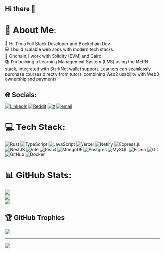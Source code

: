 ## Hi there 👋
# 💫 About Me:
👋 Hi, I'm a Full Stack Developer and Blockchain Dev. <br>💻 I build scalable web apps with modern tech stacks. <br>🧱 Onchain, I work with Solidity (EVM) and Cairo.<br>📚 I'm building a Learning Management System (LMS) using the MERN stack, integrated with StarkNet wallet support. Learners can seamlessly purchase courses directly from tutors, combining Web2 usability with Web3 ownership and payments


## 🌐 Socials:
[![LinkedIn](https://img.shields.io/badge/LinkedIn-%230077B5.svg?logo=linkedin&logoColor=white)](https://linkedin.com/in/moses-mulumia-88596a272) [![Reddit](https://img.shields.io/badge/Reddit-%23FF4500.svg?logo=Reddit&logoColor=white)](https://reddit.com/user/u/Fit-Advantage-1157) [![X](https://img.shields.io/badge/X-black.svg?logo=X&logoColor=white)](https://x.com/Moso_Mulumia) [![email](https://img.shields.io/badge/Email-D14836?logo=gmail&logoColor=white)](mailto:mosesmulumia@gmail.com) 

# 💻 Tech Stack:
![Rust](https://img.shields.io/badge/rust-%23000000.svg?style=for-the-badge&logo=rust&logoColor=white) ![TypeScript](https://img.shields.io/badge/typescript-%23007ACC.svg?style=for-the-badge&logo=typescript&logoColor=white) ![JavaScript](https://img.shields.io/badge/javascript-%23323330.svg?style=for-the-badge&logo=javascript&logoColor=%23F7DF1E) ![Vercel](https://img.shields.io/badge/vercel-%23000000.svg?style=for-the-badge&logo=vercel&logoColor=white) ![Netlify](https://img.shields.io/badge/netlify-%23000000.svg?style=for-the-badge&logo=netlify&logoColor=#00C7B7) ![Express.js](https://img.shields.io/badge/express.js-%23404d59.svg?style=for-the-badge&logo=express&logoColor=%2361DAFB) ![NestJS](https://img.shields.io/badge/nestjs-%23E0234E.svg?style=for-the-badge&logo=nestjs&logoColor=white) ![Vite](https://img.shields.io/badge/vite-%23646CFF.svg?style=for-the-badge&logo=vite&logoColor=white) ![React](https://img.shields.io/badge/react-%2320232a.svg?style=for-the-badge&logo=react&logoColor=%2361DAFB) ![MongoDB](https://img.shields.io/badge/MongoDB-%234ea94b.svg?style=for-the-badge&logo=mongodb&logoColor=white) ![Postgres](https://img.shields.io/badge/postgres-%23316192.svg?style=for-the-badge&logo=postgresql&logoColor=white) ![MySQL](https://img.shields.io/badge/mysql-4479A1.svg?style=for-the-badge&logo=mysql&logoColor=white) ![Figma](https://img.shields.io/badge/figma-%23F24E1E.svg?style=for-the-badge&logo=figma&logoColor=white) ![Git](https://img.shields.io/badge/git-%23F05033.svg?style=for-the-badge&logo=git&logoColor=white) ![GitHub](https://img.shields.io/badge/github-%23121011.svg?style=for-the-badge&logo=github&logoColor=white) ![Docker](https://img.shields.io/badge/docker-%230db7ed.svg?style=for-the-badge&logo=docker&logoColor=white)
# 📊 GitHub Stats:
![](https://github-readme-stats.vercel.app/api?username=moso0x&theme=dark&hide_border=false&include_all_commits=false&count_private=false)<br/>
![](https://nirzak-streak-stats.vercel.app/?user=moso0x&theme=dark&hide_border=false)<br/>
![](https://github-readme-stats.vercel.app/api/top-langs/?username=moso0x&theme=dark&hide_border=false&include_all_commits=false&count_private=false&layout=compact)

## 🏆 GitHub Trophies
![](https://github-profile-trophy.vercel.app/?username=moso0x&theme=radical&no-frame=false&no-bg=false&margin-w=4)

---
[![](https://visitcount.itsvg.in/api?id=moso0x&icon=0&color=9)](https://visitcount.itsvg.in)

<!-- Proudly created with GPRM ( https://gprm.itsvg.in ) -->
<!--
**moso0x/moso0x** is a ✨ _special_ ✨ repository because its `README.md` (this file) appears on your GitHub profile.

Here are some ideas to get you started:

- 🔭 I’m currently working on ...
- 🌱 I’m currently learning ...
- 👯 I’m looking to collaborate on ...
- 🤔 I’m looking for help with ...
- 💬 Ask me about ...
- 📫 How to reach me: ...
- 😄 Pronouns: ...
- ⚡ Fun fact: ...
-->
